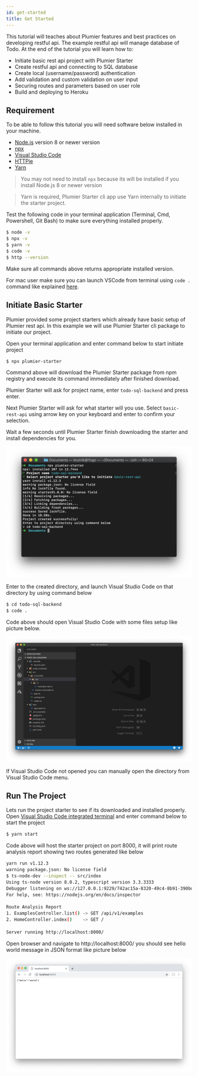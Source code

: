 ```yaml
---
id: get-started
title: Get Started
---
```


This tutorial will teaches about Plumier features and best practices on developing restful api. The example restful api will manage database of Todo. At the end of the tutorial you will learn how to: 
* Initiate basic rest api project with Plumier Starter
* Create restful api and connecting to SQL database
* Create local (username/password) authentication 
* Add validation and custom validation on user input
* Securing routes and parameters based on user role
* Build and deploying to Heroku

## Requirement
To be able to follow this tutorial you will need software below installed in your machine.
* [Node.js](https://nodejs.org/en/download/) version 8 or newer version 
* [npx](https://www.npmjs.com/package/npx)
* [Visual Studio Code](https://code.visualstudio.com/download) 
* [HTTPie](https://httpie.org/#installation) 
* [Yarn](https://yarnpkg.com/lang/en/docs/install) 
  
> You may not need to install `npx` because its will be installed if you install Node.js 8 or newer version

> Yarn is required, Plumier Starter cli app use Yarn internally to initiate the starter project.

Test the following code in your terminal application (Terminal, Cmd, Powershell, Git Bash) to make sure everything installed properly.

```bash
$ node -v
$ npx -v
$ yarn -v
$ code -v
$ http --version
```

Make sure all commands above returns appropriate installed version.

For mac user make sure you can launch VSCode from terminal using `code .` command like explained [here](https://code.visualstudio.com/docs/setup/mac#_launching-from-the-command-line).

## Initiate Basic Starter
Plumier provided some project starters which already have basic setup of Plumier rest api. In this example we will use Plumier Starter cli package to initiate our project. 

Open your terminal application and enter command below to start initiate project

```bash
$ npx plumier-starter
```

Command above will download the Plumier Starter package from npm registry and execute its command immediately after finished download.


Plumier Starter will ask for project name, enter `todo-sql-backend` and press enter.

Next Plumier Starter will ask for what starter will you use. Select `basic-rest-api` using arrow key on your keyboard and enter to confirm your selection.

Wait a few seconds until Plumier Starter finish downloading the starter and install dependencies for you.

![plumier-starter](../../assets/tutorial/plumier-starter.png)

Enter to the created directory, and launch Visual Studio Code on that directory by using command below

```bash
$ cd todo-sql-backend
$ code .
```

Code above should open Visual Studio Code with some files setup like picture below.

![vscode](../../assets/tutorial/vscode.png)

If Visual Studio Code not opened you can manually open the directory from Visual Studio Code menu. 

## Run The Project
Lets run the project starter to see if its downloaded and installed properly. Open [Visual Studio Code integrated terminal](https://code.visualstudio.com/docs/editor/integrated-terminal) and enter command below to start the project

```bash
$ yarn start
```

Code above will host the starter project on port 8000, it will print route analysis report showing two routes generated like below

```bash
yarn run v1.12.3
warning package.json: No license field
$ ts-node-dev --inspect -- src/index
Using ts-node version 8.0.2, typescript version 3.3.3333
Debugger listening on ws://127.0.0.1:9229/742ac15a-8320-49c4-8b91-390bda03f3bc
For help, see: https://nodejs.org/en/docs/inspector

Route Analysis Report
1. ExamplesController.list() -> GET /api/v1/examples
2. HomeController.index()    -> GET /

Server running http://localhost:8000/
```

Open browser and navigate to http://localhost:8000/ you should see hello world message in JSON format like picture below

![first start](../../assets/tutorial/first-start.png)
